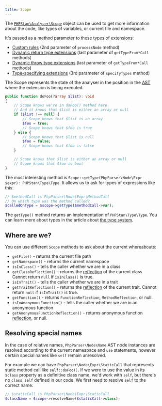 ```yaml
---
title: Scope
---
```


The [`PHPStan\Analyser\Scope`](https://apiref.phpstan.org/1.12.x/PHPStan.Analyser.Scope.html) object can be used to get more information about the code, like types of variables, or current file and namespace.

It's passed as a method parameter to these types of extensions:

* [Custom rules](/developing-extensions/rules) (2nd parameter of `processNode` method)
* [Dynamic return type extensions](/developing-extensions/dynamic-return-type-extensions) (last parameter of `getTypeFrom*Call` methods)
* [Dynamic throw type extensions](/developing-extensions/dynamic-throw-type-extensions) (last parameter of `getTypeFrom*Call` methods)
* [Type-specifying extensions](/developing-extensions/type-specifying-extensions) (3rd parameter of `specifyTypes` method)

The Scope represents the state of the analyser in the position in the [AST](/developing-extensions/abstract-syntax-tree) where the extension is being executed.

```php
public function doFoo(?array $list): void
{
	// Scope knows we're in doFoo() method here
	// And it knows that $list is either an array or null
	if ($list !== null) {
		// Scope knows that $list is an array
		$foo = true;
		// Scope knows that $foo is true
	} else {
		// Scope knows that $list is null
		$foo = false;
		// Scope knows that $foo is false
	}

	// Scope knows that $list is either an array or null
	// Scope knows that $foo is bool
}
```

The most interesting method is `Scope::getType(PhpParser\Node\Expr $expr): PHPStan\Type\Type`. It allows us to ask for types of expressions like this:

```php
// $methodCall is PhpParser\Node\Expr\MethodCall
// On which type was the method called?
$calledOnType = $scope->getType($methodCall->var);
```

The `getType()` method returns an implementation of `PHPStan\Type\Type`. You can learn more about types in the article about [the type system](/developing-extensions/type-system).

Where are we?
--------------

You can use different `Scope` methods to ask about the current whereabouts:

* `getFile()` - returns the current file path
* `getNamespace()` - returns the current namespace
* `isInClass()` - tells the caller whether we are in a class
* `getClassReflection()` - returns the [reflection](/developing-extensions/reflection) of the current class. Cannot return `null` if `isInClass()` is true.
* `isInTrait()` - tells the caller whether we are in a trait
* `getTraitReflection()` - returns the [reflection](/developing-extensions/reflection) of the current trait. Cannot return `null` if `isInTrait()` is true.
* `getFunction()` - returns `FunctionReflection`, `MethodReflection`, or null.
* `isInAnonymousFunction()` - tells the caller whether we are in an anonymous function
* `getAnonymousFunctionReflection()` - returns anonymous function [reflection](/developing-extensions/reflection), or null.

Resolving special names
--------------

In the case of relative names, `PhpParser\Node\Name` AST node instances are resolved according to the current namespace and `use` statements, however certain special names like `self` remain unresolved.

For example we can have `PhpParser\Node\Expr\StaticCall` that represents static method call like `self::doFoo()`. If we were to use the value in its `$class` property as a definitive class name, we'd work with `self`, but there's no `class self` defined in our code. We first need to resolve `self` to the correct name:

```php
// $staticCall is PhpParser\Node\Expr\StaticCall
$className = $scope->resolveName($staticCall->class);
```
